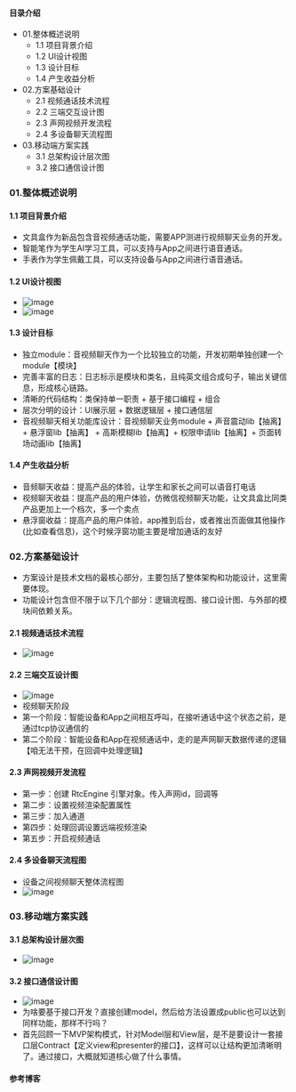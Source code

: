 #### 目录介绍
- 01.整体概述说明
    - 1.1 项目背景介绍
    - 1.2 UI设计视图
    - 1.3 设计目标
    - 1.4 产生收益分析
- 02.方案基础设计
    - 2.1 视频通话技术流程
    - 2.2 三端交互设计图
    - 2.3 声网视频开发流程
    - 2.4 多设备聊天流程图
- 03.移动端方案实践
    - 3.1 总架构设计层次图
    - 3.2 接口通信设计图




### 01.整体概述说明
#### 1.1 项目背景介绍
- 文具盒作为新品包含音视频通话功能，需要APP测进行视频聊天业务的开发。
- 智能笔作为学生AI学习工具，可以支持与App之间进行语音通话。
- 手表作为学生佩戴工具，可以支持设备与App之间进行语音通话。



#### 1.2 UI设计视图
- ![image](https://img-blog.csdnimg.cn/b4bddf03442a4c438f1cac96d3a2ccc2.png)
- ![image](https://img-blog.csdnimg.cn/c64f5d84314d48b39bb5746939dfcc89.png)


#### 1.3 设计目标
- 独立module：音视频聊天作为一个比较独立的功能，开发初期单独创建一个module【模块】
- 完善丰富的日志：日志标示是模块和类名，且纯英文组合成句子，输出关键信息，形成核心链路。
- 清晰的代码结构：类保持单一职责 + 基于接口编程 + 组合
- 层次分明的设计：UI展示层 + 数据逻辑层 + 接口通信层
- 音视频聊天相关功能库设计：音视频聊天业务module + 声音震动lib【抽离】 + 悬浮窗lib【抽离】 + 高斯模糊lib【抽离】+ 权限申请lib【抽离】+ 页面转场动画lib【抽离】


#### 1.4 产生收益分析
- 音频聊天收益：提高产品的体验，让学生和家长之间可以语音打电话
- 视频聊天收益：提高产品的用户体验，仿微信视频聊天功能，让文具盒比同类产品更加上一个档次，多一个卖点
- 悬浮窗收益：提高产品的用户体验，app推到后台，或者推出页面做其他操作(比如查看信息)，这个时候浮窗功能主要是增加通话的友好



### 02.方案基础设计
- 方案设计是技术文档的最核心部分，主要包括了整体架构和功能设计，这里需要体现。
- 功能设计包含但不限于以下几个部分：逻辑流程图、接口设计图、与外部的模块间依赖关系。


#### 2.1 视频通话技术流程
- ![image](https://img-blog.csdnimg.cn/4ef9fec5fa9240cab19318f07ab3e2a2.png)


#### 2.2 三端交互设计图
- ![image](https://img-blog.csdnimg.cn/32ed9f88880a44a3be993c909f9afeeb.png)
- 视频聊天阶段
- 第一个阶段：智能设备和App之间相互呼叫，在接听通话中这个状态之前，是通过tcp协议通信的
- 第二个阶段：智能设备和App在视频通话中，走的是声网聊天数据传递的逻辑【咱无法干预，在回调中处理逻辑】



#### 2.3 声网视频开发流程
- 第一步：创建 RtcEngine 引擎对象。传入声网id，回调等
- 第二步：设置视频渲染配置属性
- 第三步：加入通道
- 第四步：处理回调设置远端视频渲染
- 第五步：开启视频通话


#### 2.4 多设备聊天流程图
- 设备之间视频聊天整体流程图
- ![image](https://img-blog.csdnimg.cn/9b5be87a98b9497f9000f50db91f33bf.png)



### 03.移动端方案实践
#### 3.1 总架构设计层次图
- ![image](https://img-blog.csdnimg.cn/46625bc4891f4bc294108df245f76954.png)



#### 3.2 接口通信设计图
- ![image](https://img-blog.csdnimg.cn/e1eb76097fa2410682bd147cb1c020e4.png)
- 为啥要基于接口开发？直接创建model，然后给方法设置成public也可以达到同样功能，那样不行吗？
- 首先回顾一下MVP架构模式，针对Model层和View层，是不是要设计一套接口层Contract【定义view和presenter的接口】，这样可以让结构更加清晰明了。通过接口，大概就知道核心做了什么事情。




#### 参考博客





